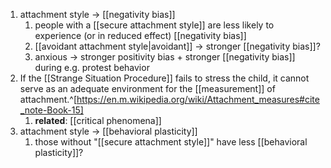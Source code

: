 1. attachment style → [[negativity bias]]
	1. people with a [[secure attachment style]] are less likely to experience (or in reduced effect) [[negativity bias]]
	2. [[avoidant attachment style|avoidant]] → stronger [[negativity bias]]?
	3. anxious → stronger positivity bias + stronger [[negativity bias]] during e.g. protest behavior
2. If the [[Strange Situation Procedure]] fails to stress the child, it cannot serve as an adequate environment for the [[measurement]] of attachment.^[https://en.m.wikipedia.org/wiki/Attachment_measures#cite_note-Book-15]
	1. **related**: [[critical phenomena]]
3. attachment style → [[behavioral plasticity]]
	1. those without "[[secure attachment style]]" have less [[behavioral plasticity]]?